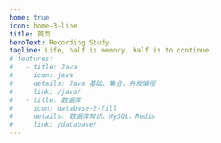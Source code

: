 ```yaml
---
home: true
icon: home-3-line
title: 首页
heroText: Recording Study
tagline: Life, half is memory, half is to continue.
# features:
#   - title: Java
#     icon: java
#     details: Java 基础、集合、并发编程
#     link: /java/
#   - title: 数据库
#     icon: database-2-fill
#     details: 数据库知识、MySQL、Redis
#     link: /database/
---  
```

